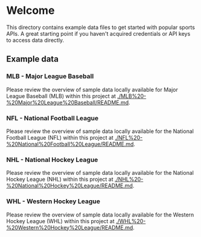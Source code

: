 # Welcome

This directory contains example data files to get started with popular sports APIs. A great starting point if you haven't acquired credentials or API keys to access data directly.

## Example data

### MLB - Major League Baseball

Please review the overview of sample data locally available for Major League Baseball (MLB) within this project at [./MLB%20-%20Major%20League%20Baseball/README.md](./MLB%20-%20Major%20League%20Baseball/README.md).

### NFL - National Football League

Please review the overview of sample data locally available for the National Football League (NFL) within this project at [./NFL%20-%20National%20Football%20League/README.md](./NFL%20-%20National%20Football%20League/README.md).

### NHL - National Hockey League

Please review the overview of sample data locally available for the National Hockey League (NHL) within this project at [./NHL%20-%20National%20Hockey%20League/README.md](./NHL%20-%20National%20Hockey%20League/README.md).

### WHL - Western Hockey League

Please review the overview of sample data locally available for the Western Hockey League (WHL) within this project at [./WHL%20-%20Western%20Hockey%20League/README.md](./WHL%20-%20Western%20Hockey%20League/README.md).

